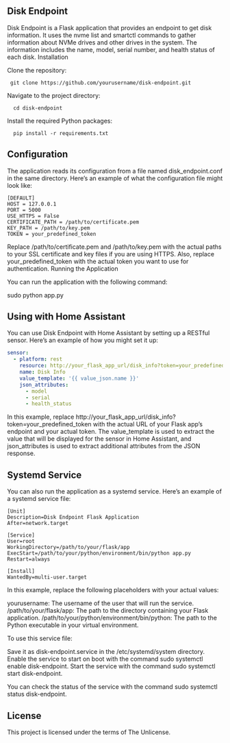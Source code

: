 ## Disk Endpoint

Disk Endpoint is a Flask application that provides an endpoint to get disk information. It uses the nvme list and smartctl commands to gather information about NVMe drives and other drives in the system. The information includes the name, model, serial number, and health status of each disk.
Installation

Clone the repository:

     git clone https://github.com/yourusername/disk-endpoint.git
    
Navigate to the project directory:

      cd disk-endpoint
Install the required Python packages:
     
      pip install -r requirements.txt 

## Configuration

The application reads its configuration from a file named disk_endpoint.conf in the same directory. Here’s an example of what the configuration file might look like:
```
[DEFAULT]
HOST = 127.0.0.1
PORT = 5000
USE_HTTPS = False
CERTIFICATE_PATH = /path/to/certificate.pem
KEY_PATH = /path/to/key.pem
TOKEN = your_predefined_token
```
Replace /path/to/certificate.pem and /path/to/key.pem with the actual paths to your SSL certificate and key files if you are using HTTPS. Also, replace your_predefined_token with the actual token you want to use for authentication.
Running the Application

You can run the application with the following command:

sudo python app.py

## Using with Home Assistant

You can use Disk Endpoint with Home Assistant by setting up a RESTful sensor. Here’s an example of how you might set it up:

```yaml
sensor:
  - platform: rest
    resource: http://your_flask_app_url/disk_info?token=your_predefined_token
    name: Disk Info
    value_template: '{{ value_json.name }}'
    json_attributes:
      - model
      - serial
      - health_status
```
In this example, replace http://your_flask_app_url/disk_info?token=your_predefined_token with the actual URL of your Flask app’s endpoint and your actual token. The value_template is used to extract the value that will be displayed for the sensor in Home Assistant, and json_attributes is used to extract additional attributes from the JSON response.
## Systemd Service

You can also run the application as a systemd service. Here’s an example of a systemd service file:
```systemd
[Unit]
Description=Disk Endpoint Flask Application
After=network.target

[Service]
User=root
WorkingDirectory=/path/to/your/flask/app
ExecStart=/path/to/your/python/environment/bin/python app.py
Restart=always

[Install]
WantedBy=multi-user.target
```
In this example, replace the following placeholders with your actual values:

yourusername: The username of the user that will run the service.
/path/to/your/flask/app: The path to the directory containing your Flask application.
/path/to/your/python/environment/bin/python: The path to the Python executable in your virtual environment.

To use this service file:

Save it as disk-endpoint.service in the /etc/systemd/system directory.
Enable the service to start on boot with the command sudo systemctl enable disk-endpoint.
Start the service with the command sudo systemctl start disk-endpoint.

You can check the status of the service with the command sudo systemctl status disk-endpoint.
## License

This project is licensed under the terms of The Unlicense.
